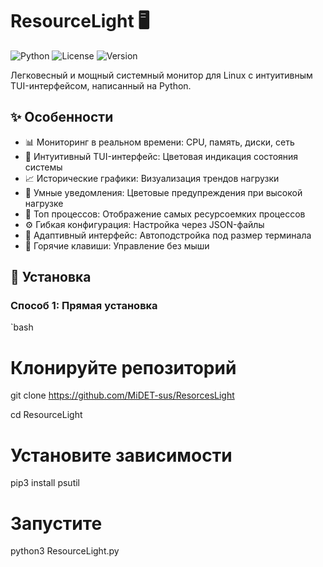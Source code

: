 # ResourceLight 🖥️

![Python](https://img.shields.io/badge/python-3.6+-blue.svg)
![License](https://img.shields.io/badge/license-MIT-green.svg)
![Version](https://img.shields.io/badge/version-1.0.0-orange.svg)

Легковесный и мощный системный монитор для Linux с интуитивным TUI-интерфейсом, написанный на Python.

## ✨ Особенности

- 📊 Мониторинг в реальном времени: CPU, память, диски, сеть
- 🎨 Интуитивный TUI-интерфейс: Цветовая индикация состояния системы
- 📈 Исторические графики: Визуализация трендов нагрузки
- 🔔 Умные уведомления: Цветовые предупреждения при высокой нагрузке
- 📝 Топ процессов: Отображение самых ресурсоемких процессов
- ⚙️ Гибкая конфигурация: Настройка через JSON-файлы
- 📱 Адаптивный интерфейс: Автоподстройка под размер терминала
- 🔧 Горячие клавиши: Управление без мыши

## 🚀 Установка

### Способ 1: Прямая установка
`bash
# Клонируйте репозиторий
git clone https://github.com/MiDET-sus/ResorcesLight

cd ResourceLight

# Установите зависимости
pip3 install psutil

# Запустите
python3 ResourceLight.py
